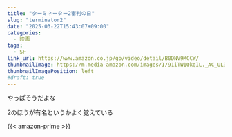 ```yaml
---
title: "ターミネーター2審判の日"
slug: "terminator2"
date: "2025-03-22T15:43:07+09:00"
categories:
  - 映画
tags:
  - SF
link_url: https://www.amazon.co.jp/gp/video/detail/B0DNV9MCCW/
thumbnailImage: https://m.media-amazon.com/images/I/91iTW1QkqIL._AC_UL320_.jpg
thumbnailImagePosition: left
#draft: true
---
```

やっぱそうだよな
<!--more-->
2のほうが有名というかよく覚えている

{{< amazon-prime >}}
